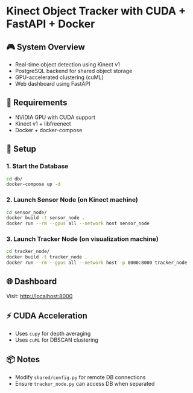# Kinect Object Tracker with CUDA + FastAPI + Docker

## 🎮 System Overview

- Real-time object detection using Kinect v1
- PostgreSQL backend for shared object storage
- GPU-accelerated clustering (cuML)
- Web dashboard using FastAPI

## 🧱 Requirements

- NVIDIA GPU with CUDA support
- Kinect v1 + libfreenect
- Docker + docker-compose

## 🚀 Setup

### 1. Start the Database

```bash
cd db/
docker-compose up -d
```

### 2. Launch Sensor Node (on Kinect machine)

```bash
cd sensor_node/
docker build -t sensor_node .
docker run --rm --gpus all --network host sensor_node
```

### 3. Launch Tracker Node (on visualization machine)

```bash
cd tracker_node/
docker build -t tracker_node .
docker run --rm --gpus all --network host -p 8000:8000 tracker_node
```

## 🌐 Dashboard

Visit: [http://localhost:8000](http://localhost:8000)

## ⚡ CUDA Acceleration

- Uses `cupy` for depth averaging
- Uses `cuML` for DBSCAN clustering

## 📦 Notes

- Modify `shared/config.py` for remote DB connections
- Ensure `tracker_node.py` can access DB when separated
